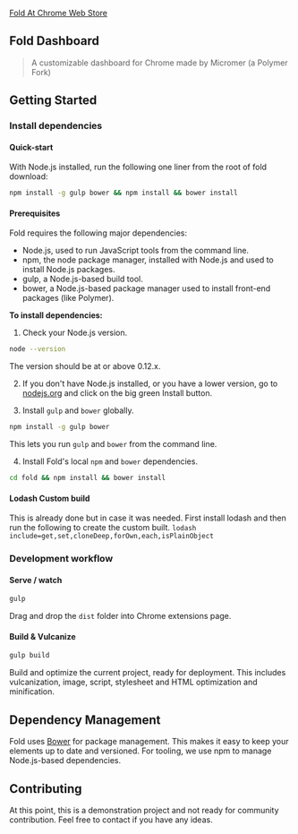 [Fold At Chrome Web Store](https://chrome.google.com/webstore/detail/fold-new-tabpopup-4-bookm/gfaneniadbhfdegjkgjefacoiafhmola)
## Fold Dashboard

> A customizable dashboard for Chrome made by Micromer (a Polymer Fork)

## Getting Started

### Install dependencies

#### Quick-start

With Node.js installed, run the following one liner from the root of fold download:

```sh
npm install -g gulp bower && npm install && bower install
```

#### Prerequisites

Fold requires the following major dependencies:

- Node.js, used to run JavaScript tools from the command line.
- npm, the node package manager, installed with Node.js and used to install Node.js packages.
- gulp, a Node.js-based build tool.
- bower, a Node.js-based package manager used to install front-end packages (like Polymer).

**To install dependencies:**

1)  Check your Node.js version.

```sh
node --version
```

The version should be at or above 0.12.x.

2)  If you don't have Node.js installed, or you have a lower version, go to [nodejs.org](https://nodejs.org) and click on the big green Install button.

3)  Install `gulp` and `bower` globally.

```sh
npm install -g gulp bower
```

This lets you run `gulp` and `bower` from the command line.

4)  Install Fold's local `npm` and `bower` dependencies.

```sh
cd fold && npm install && bower install
```

#### Lodash Custom build
This is already done but in case it was needed. First install lodash and then run the following to create the custom built.
`lodash include=get,set,cloneDeep,forOwn,each,isPlainObject`


### Development workflow

#### Serve / watch

```sh
gulp
```

Drag and drop the `dist` folder into Chrome extensions page.

#### Build & Vulcanize

```sh
gulp build
```

Build and optimize the current project, ready for deployment. This includes vulcanization, image, script, stylesheet and HTML optimization and minification.

## Dependency Management

Fold uses [Bower](http://bower.io) for package management. This makes it easy to keep your elements up to date and versioned. For tooling, we use npm to manage Node.js-based dependencies.

## Contributing

At this point, this is a demonstration project and not ready for community contribution. Feel free to contact if you have any ideas.
